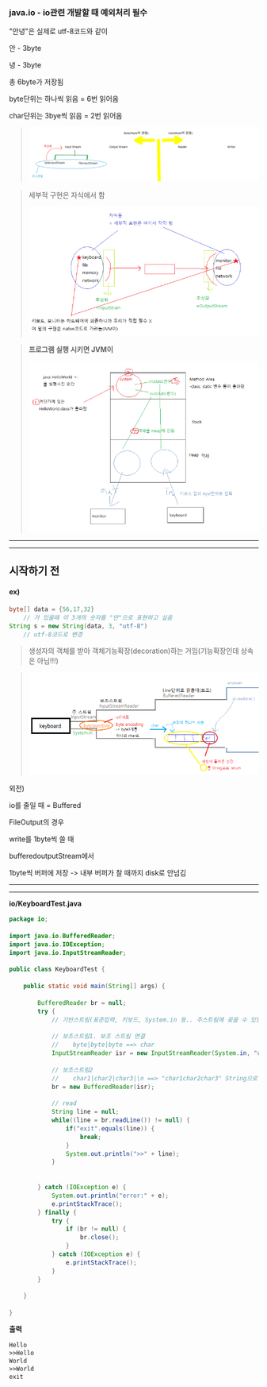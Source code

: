 ### java.io - io관련 개발할 때 예외처리 필수 

"안녕"은 실제로 utf-8코드와 같이

안 - 3byte

녕 - 3byte  

총 6byte가 저장됨

byte단위는 하나씩 읽음 = 6번 읽어옴

char단위는 3bye씩 읽음 = 2번 읽어옴

> ![1556255423079](assets/1556255423079.png)



> 세부적 구현은 자식에서 함
>
> ![1556255698119](assets/1556255698119.png)

> **프로그램 실행 시키면 JVM이** 
>
> ![1556255958171](assets/1556255958171.png)

---



---

## 시작하기 전

#### ex)

```java
byte[] data = {56,17,32} 
	// 가 있을때 이 3개의 숫자를 "안"으로 표현하고 싶음
String s = new String(data, 3, "utf-8")
    // utf-8코드로 변경
```

> 생성자의 객체를 받아 객체기능확장(decoration)하는 거임(기능확장인데 상속은 아님!!!)

> ![1556258641129](assets/1556258641129.png)

외전)

io를 줄일 때 = Buffered

FileOutput의 경우

write를 1byte씩 쓸 때

bufferedoutputStream에서

1byte씩 버퍼에 저장 -> 내부 버퍼가 찰 때까지 disk로 안넘김

---



---

**io/KeyboardTest.java** 

```java
package io;

import java.io.BufferedReader;
import java.io.IOException;
import java.io.InputStreamReader;

public class KeyboardTest {

	public static void main(String[] args) {
		
		BufferedReader br = null;
		try {
			// 기반스트림(표준입력, 키보드, System.in 등.. 주스트림에 꽂을 수 있는 애)
			
			// 보조스트림1. 보조 스트림 연결 
			//    byte|byte|byte ==> char
			InputStreamReader isr = new InputStreamReader(System.in, "utf-8");
			
			// 보조스트림2
			//	  char1|char2|char3|\n ==> "char1char2char3" String으로
			br = new BufferedReader(isr);
			
			// read
			String line = null;
			while((line = br.readLine()) != null) {
				if("exit".equals(line)) {
					break;
				}
				System.out.println(">>" + line);
			}
			

		} catch (IOException e) {
			System.out.println("error:" + e);
			e.printStackTrace();
		} finally {
			try {
				if (br != null) {
					br.close();
				}
			} catch (IOException e) {
				e.printStackTrace();
			}
		}

	}

}

```

**출력**

```
Hello
>>Hello
World
>>World
exit
```
